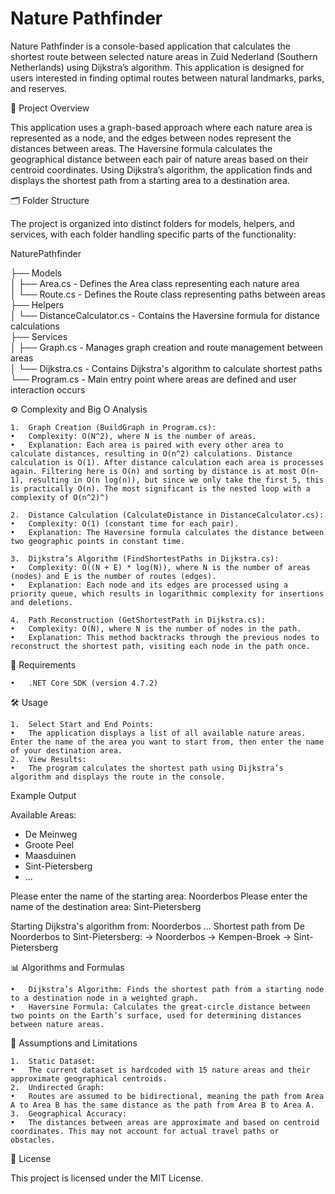 # Nature Pathfinder

Nature Pathfinder is a console-based application that calculates the shortest route between selected nature areas in Zuid Nederland (Southern Netherlands) using Dijkstra’s algorithm. This application is designed for users interested in finding optimal routes between natural landmarks, parks, and reserves.

🚀 Project Overview

This application uses a graph-based approach where each nature area is represented as a node, and the edges between nodes represent the distances between areas. The Haversine formula calculates the geographical distance between each pair of nature areas based on their centroid coordinates. Using Dijkstra’s algorithm, the application finds and displays the shortest path from a starting area to a destination area.

🗂 Folder Structure

The project is organized into distinct folders for models, helpers, and services, with each folder handling specific parts of the functionality:

NaturePathfinder

├── Models  
│   ├── Area.cs                - Defines the Area class representing each nature area  
│   └── Route.cs               - Defines the Route class representing paths between areas  
├── Helpers  
│   └── DistanceCalculator.cs   - Contains the Haversine formula for distance calculations  
├── Services  
│   ├── Graph.cs               - Manages graph creation and route management between areas  
│   └── Dijkstra.cs            - Contains Dijkstra's algorithm to calculate shortest paths  
└── Program.cs                 - Main entry point where areas are defined and user interaction occurs  

⚙️ Complexity and Big O Analysis

	1.	Graph Creation (BuildGraph in Program.cs):
	•	Complexity: O(N^2), where N is the number of areas.
	•	Explanation: Each area is paired with every other area to calculate distances, resulting in O(n^2) calculations. Distance calculation is O(1). After distance calculation each area is processes again. Filtering here is O(n) and sorting by distance is at most O(n-1), resulting in O(n log(n)), but since we only take the first 5, this is practically O(n). The most significant is the nested loop with a complexity of O(n^2)^)

	2.	Distance Calculation (CalculateDistance in DistanceCalculator.cs):
	•	Complexity: O(1) (constant time for each pair).
	•	Explanation: The Haversine formula calculates the distance between two geographic points in constant time.

	3.	Dijkstra’s Algorithm (FindShortestPaths in Dijkstra.cs):
	•	Complexity: O((N + E) * log(N)), where N is the number of areas (nodes) and E is the number of routes (edges).
	•	Explanation: Each node and its edges are processed using a priority queue, which results in logarithmic complexity for insertions and deletions.

	4.	Path Reconstruction (GetShortestPath in Dijkstra.cs):
	•	Complexity: O(N), where N is the number of nodes in the path.
	•	Explanation: This method backtracks through the previous nodes to reconstruct the shortest path, visiting each node in the path once.

📝 Requirements

	•	.NET Core SDK (version 4.7.2)

🛠 Usage

	1.	Select Start and End Points:
	•	The application displays a list of all available nature areas. Enter the name of the area you want to start from, then enter the name of your destination area.
	2.	View Results:
	•	The program calculates the shortest path using Dijkstra’s algorithm and displays the route in the console.

Example Output

Available Areas:
- De Meinweg
- Groote Peel
- Maasduinen
- Sint-Pietersberg
- ...

Please enter the name of the starting area: Noorderbos
Please enter the name of the destination area: Sint-Pietersberg

Starting Dijkstra's algorithm from: Noorderbos
...
Shortest path from De Noorderbos to Sint-Pietersberg:
-> Noorderbos
-> Kempen-Broek
-> Sint-Pietersberg

📊 Algorithms and Formulas

	•	Dijkstra’s Algorithm: Finds the shortest path from a starting node to a destination node in a weighted graph.
	•	Haversine Formula: Calculates the great-circle distance between two points on the Earth’s surface, used for determining distances between nature areas.

📐 Assumptions and Limitations

	1.	Static Dataset:
	•	The current dataset is hardcoded with 15 nature areas and their approximate geographical centroids.
	2.	Undirected Graph:
	•	Routes are assumed to be bidirectional, meaning the path from Area A to Area B has the same distance as the path from Area B to Area A.
	3.	Geographical Accuracy:
	•	The distances between areas are approximate and based on centroid coordinates. This may not account for actual travel paths or obstacles.

📜 License

This project is licensed under the MIT License.